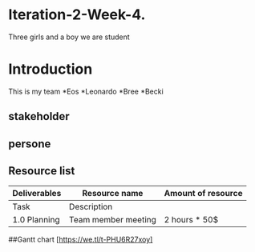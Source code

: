 # Iteration-2-Week-4.
Three girls and a boy
we are student 
# Introduction
This is my team
*Eos
*Leonardo
*Bree
*Becki

## stakeholder

## persone

## Resource list
|Deliverables    |Resource name                  |Amount of resource           |
|----------------|-------------------------------|-----------------------------|
|Task          |Description           |
|1.0 Planning    |Team member meeting    |2 hours * 50$|100S


##Gantt chart
[https://we.tl/t-PHU6R27xoy]
